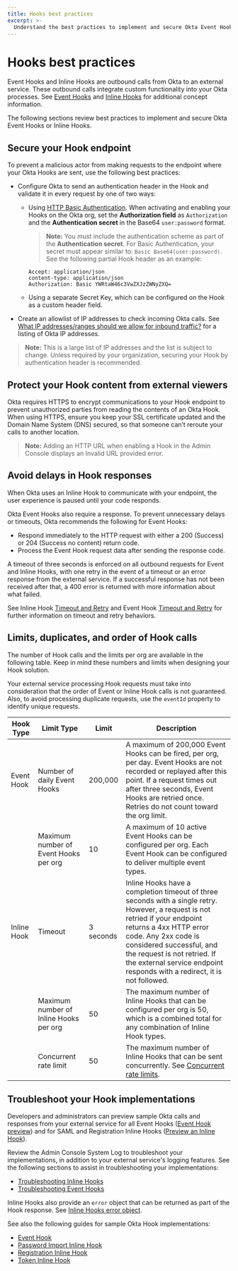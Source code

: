 ```yaml
---
title: Hooks best practices
excerpt: >-
  Understand the best practices to implement and secure Okta Event Hooks or Inline Hooks.
---
```


# Hooks best practices

Event Hooks and Inline Hooks are outbound calls from Okta to an external service. These outbound calls integrate custom functionality into your Okta processes. See [Event Hooks](/docs/concepts/event-hooks) and [Inline Hooks](/docs/concepts/inline-hooks) for additional concept information.

The following sections review best practices to implement and secure Okta Event Hooks or Inline Hooks.

## Secure your Hook endpoint

To prevent a malicious actor from making requests to the endpoint where your Okta Hooks are sent, use the following best practices:

* Configure Okta to send an authentication header in the Hook and validate it in every request by one of two ways:

  * Using [HTTP Basic Authentication](/books/api-security/authn/api-authentication-options/#http-basic-authentication). When activating and enabling your Hooks on the Okta org, set the **Authorization field** as `Authorization` and the **Authentication secret** in the Base64 `user:password` format.

    >**Note:** You must include the authentication scheme as part of the **Authentication secret**. For Basic Authentication, your secret must appear similar to: `Basic Base64(user:password)`. See the following partial Hook header as an example:

    ```http
    Accept: application/json
    content-type: application/json
    Authorization: Basic YWRtaW46c3VwZXJzZWNyZXQ=
    ```

  * Using a separate Secret Key, which can be configured on the Hook as a custom header field.

* Create an allowlist of IP addresses to check incoming Okta calls. See [What IP addresses/ranges should we allow for inbound traffic?](https://support.okta.com/help/s/article/What-IP-addresses-ranges-should-we-whitelist-for-inbound-traffic-i-e-REST-API-calls-from-Okta-to-on-prem-JIRA-server?language=en_US) for a listing of Okta IP addresses.

>**Note:** This is a large list of IP addresses and the list is subject to change. Unless required by your organization, securing your Hook by authentication header is recommended.

## Protect your Hook content from external viewers

Okta requires HTTPS to encrypt communications to your Hook endpoint to prevent unauthorized parties from reading the contents of an Okta Hook. When using HTTPS, ensure you keep your SSL certificate updated and the Domain Name System (DNS) secured, so that someone can’t reroute your calls to another location.

>**Note:** Adding an HTTP URL when enabling a Hook in the Admin Console displays an Invalid URL provided error.

## Avoid delays in Hook responses

When Okta uses an Inline Hook to communicate with your endpoint, the user experience is paused until your code responds.

Okta Event Hooks also require a response. To prevent unnecessary delays or timeouts, Okta recommends the following for Event Hooks:

* Respond immediately to the HTTP request with either a 200 (Success) or 204 (Success no content) return code.
* Process the Event Hook request data after sending the response code.

A timeout of three seconds is enforced on all outbound requests for Event and Inline Hooks, with one retry in the event of a timeout or an error response from the external service. If a successful response has not been received after that, a 400 error is returned with more information about what failed.

See Inline Hook [Timeout and Retry](/docs/concepts/inline-hooks/#timeout-and-retry) and Event Hook [Timeout and Retry](/docs/concepts/event-hooks/#timeout-and-retry) for further information on timeout and retry behaviors.

## Limits, duplicates, and order of Hook calls

The number of Hook calls and the limits per org are available in the following table. Keep in mind these numbers and limits when designing your Hook solution.

Your external service processing Hook requests must take into consideration that the order of Event or Inline Hook calls is not guaranteed. Also, to avoid processing duplicate requests, use the `eventId` property to identify unique requests.

| Hook Type | Limit Type | Limit | Description |
| --------- | -----------| ----- | ----------- |
| Event Hook | Number of daily Event Hooks | 200,000 | A maximum of 200,000 Event Hooks can be fired, per org, per day. Event Hooks are not recorded or replayed after this point. If a request times out after three seconds, Event Hooks are retried once. Retries do not count toward the org limit.
|            | Maximum number of Event Hooks per org | 10 | A maximum of 10 active Event Hooks can be configured per org. Each Event Hook can be configured to deliver multiple event types. |
| Inline Hook | Timeout | 3 seconds | Inline Hooks have a completion timeout of three seconds with a single retry. However, a request is not retried if your endpoint returns a 4xx HTTP error code. Any 2xx code is considered successful, and the request is not retried. If the external service endpoint responds with a redirect, it is not followed. |
|             | Maximum number of Inline Hooks per org | 50 | The maximum number of Inline Hooks that can be configured per org is 50, which is a combined total for any combination of Inline Hook types. |
|             | Concurrent rate limit | 50 | The maximum number of Inline Hooks that can be sent concurrently. See [Concurrent rate limits](/docs/reference/rl-additional-limits/#concurrent-rate-limits).|

## Troubleshoot your Hook implementations

Developers and administrators can preview sample Okta calls and responses from your external service for all Event Hooks ([Event Hook preview](https://help.okta.com/okta_help.htm?id=ext-event-hooks-preview)) and for SAML and Registration Inline Hooks ([Preview an Inline Hook](https://help.okta.com/okta_help.htm?id=ext-preview-inline-hooks)).

Review the Admin Console System Log to troubleshoot your implementations, in addition to your external service's logging features. See the following sections to assist in troubleshooting your implementations:

* [Troubleshooting Inline Hooks](/docs/concepts/inline-hooks/#troubleshooting)
* [Troubleshooting Event Hooks](/docs/concepts/event-hooks/#debugging)

Inline Hooks also provide an `error` object that can be returned as part of the Hook response. See [Inline Hooks error object](/docs/concepts/inline-hooks/#error).

See also the following guides for sample Okta Hook implementations:

* [Event Hook](/docs/guides/event-hook-implementation/)
* [Password Import Inline Hook](/docs/guides/password-import-inline-hook/)
* [Registration Inline Hook](/docs/guides/registration-inline-hook/)
* [Token Inline Hook](/docs/guides/token-inline-hook/)

